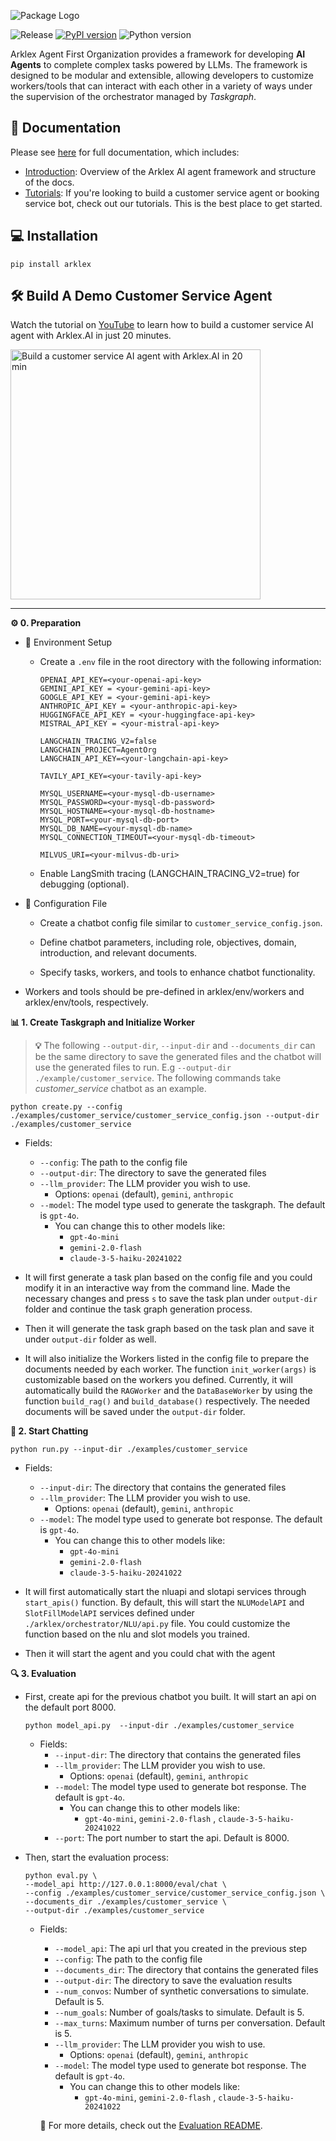 <p align="left">
  <img src="https://raw.githubusercontent.com/arklexai/Agent-First-Organization/main/assets/static/img/arklexai.png" alt="Package Logo" style="vertical-align: middle; margin-right: 10px;">
</p>

![Release](https://img.shields.io/github/release/arklexai/Agent-First-Organization?logo=github)
[![PyPI version](https://img.shields.io/pypi/v/arklex.svg)](https://pypi.org/project/arklex)
![Python version](https://img.shields.io/pypi/pyversions/arklex)

Arklex Agent First Organization provides a framework for developing **AI Agents** to complete complex tasks powered by LLMs. The framework is designed to be modular and extensible, allowing developers to customize workers/tools that can interact with each other in a variety of ways under the supervision of the orchestrator managed by *Taskgraph*.

## 📖 Documentation

Please see [here](https://www.arklex.ai/qa/open-source) for full documentation, which includes:

* [Introduction](https://arklexai.github.io/Agent-First-Organization/docs/intro): Overview of the Arklex AI agent framework and structure of the docs.
* [Tutorials](https://arklexai.github.io/Agent-First-Organization/docs/tutorials/intro): If you're looking to build a customer service agent or booking service bot, check out our tutorials. This is the best place to get started.

## 💻 Installation

```
pip install arklex
```

## 🛠️ Build A Demo Customer Service Agent

Watch the tutorial on [YouTube](https://youtu.be/y1P2Ethvy0I) to learn how to build a customer service AI agent with Arklex.AI in just 20 minutes.

<a href="https://youtu.be/y1P2Ethvy0I" target="_blank">
  <img src="https://raw.githubusercontent.com/arklexai/Agent-First-Organization/main/assets/static/img/youtube_screenshot.png" alt="Build a customer service AI agent with Arklex.AI in 20 min" width="400">
</a>

***

**⚙️ 0. Preparation**

* 📂 Environment Setup

  * Create a `.env` file in the root directory with the following information:

    ```
    OPENAI_API_KEY=<your-openai-api-key>
    GEMINI_API_KEY = <your-gemini-api-key>
    GOOGLE_API_KEY = <your-gemini-api-key>
    ANTHROPIC_API_KEY = <your-anthropic-api-key>
    HUGGINGFACE_API_KEY = <your-huggingface-api-key>
    MISTRAL_API_KEY = <your-mistral-api-key>

    LANGCHAIN_TRACING_V2=false
    LANGCHAIN_PROJECT=AgentOrg
    LANGCHAIN_API_KEY=<your-langchain-api-key>

    TAVILY_API_KEY=<your-tavily-api-key>

    MYSQL_USERNAME=<your-mysql-db-username>
    MYSQL_PASSWORD=<your-mysql-db-password>
    MYSQL_HOSTNAME=<your-mysql-db-hostname>
    MYSQL_PORT=<your-mysql-db-port>
    MYSQL_DB_NAME=<your-mysql-db-name>
    MYSQL_CONNECTION_TIMEOUT=<your-mysql-db-timeout>

    MILVUS_URI=<your-milvus-db-uri>
    ```

  * Enable LangSmith tracing (LANGCHAIN_TRACING_V2=true) for debugging (optional).

* 📄 Configuration File

  * Create a chatbot config file similar to `customer_service_config.json`.

  * Define chatbot parameters, including role, objectives, domain, introduction, and relevant documents.

  * Specify tasks, workers, and tools to enhance chatbot functionality.

* Workers and tools should be pre-defined in arklex/env/workers and arklex/env/tools, respectively.

**📊 1. Create Taskgraph and Initialize Worker**

> **:bulb:** The following `--output-dir`, `--input-dir` and `--documents_dir` can be the same directory to save the generated files and the chatbot will use the generated files to run. E.g `--output-dir ./example/customer_service`. The following commands take *customer_service* chatbot as an example.

```
python create.py --config ./examples/customer_service/customer_service_config.json --output-dir ./examples/customer_service
```

* Fields:
  * `--config`: The path to the config file
  * `--output-dir`: The directory to save the generated files
  * `--llm_provider`: The LLM provider you wish to use.
    * Options: `openai` (default), `gemini`, `anthropic`
  * `--model`: The model type used to generate the taskgraph. The default is `gpt-4o`.
    * You can change this to other models like:
      * `gpt-4o-mini`
      * `gemini-2.0-flash`
      * `claude-3-5-haiku-20241022`

* It will first generate a task plan based on the config file and you could modify it in an interactive way from the command line. Made the necessary changes and press `s` to save the task plan under `output-dir` folder and continue the task graph generation process.
* Then it will generate the task graph based on the task plan and save it under `output-dir` folder as well.
* It will also initialize the Workers listed in the config file to prepare the documents needed by each worker. The function `init_worker(args)` is customizable based on the workers you defined. Currently, it will automatically build the `RAGWorker` and the `DataBaseWorker` by using the function `build_rag()` and `build_database()` respectively. The needed documents will be saved under the `output-dir` folder.

**💬 2. Start Chatting**

```
python run.py --input-dir ./examples/customer_service
```

* Fields:
  * `--input-dir`: The directory that contains the generated files
  * `--llm_provider`: The LLM provider you wish to use.
    * Options: `openai` (default), `gemini`, `anthropic`
  * `--model`: The model type used to generate bot response. The default is `gpt-4o`.
    * You can change this to other models like:
      * `gpt-4o-mini`
      * `gemini-2.0-flash`
      * `claude-3-5-haiku-20241022`
  
* It will first automatically start the nluapi and slotapi services through `start_apis()` function. By default, this will start the `NLUModelAPI` and `SlotFillModelAPI` services defined under `./arklex/orchestrator/NLU/api.py` file. You could customize the function based on the nlu and slot models you trained.
* Then it will start the agent and you could chat with the agent

**🔍 3. Evaluation**

* First, create api for the previous chatbot you built. It will start an api on the default port 8000.

    ```
    python model_api.py  --input-dir ./examples/customer_service
    ```

  * Fields:
    * `--input-dir`: The directory that contains the generated files
    * `--llm_provider`: The LLM provider you wish to use.
      * Options: `openai` (default), `gemini`, `anthropic`
    * `--model`: The model type used to generate bot response. The default is `gpt-4o`.
      * You can change this to other models like:
        * `gpt-4o-mini`,  `gemini-2.0-flash` , `claude-3-5-haiku-20241022`
    * `--port`: The port number to start the api. Default is 8000.

* Then, start the evaluation process:

    ```
    python eval.py \
    --model_api http://127.0.0.1:8000/eval/chat \
    --config ./examples/customer_service/customer_service_config.json \
    --documents_dir ./examples/customer_service \
    --output-dir ./examples/customer_service
    ```

  * Fields:
    * `--model_api`: The api url that you created in the previous step
    * `--config`: The path to the config file
    * `--documents_dir`: The directory that contains the generated files
    * `--output-dir`: The directory to save the evaluation results
    * `--num_convos`: Number of synthetic conversations to simulate. Default is 5.
    * `--num_goals`: Number of goals/tasks to simulate. Default is 5.
    * `--max_turns`: Maximum number of turns per conversation. Default is 5.
    * `--llm_provider`: The LLM provider you wish to use.
      * Options: `openai` (default), `gemini`, `anthropic`
    * `--model`: The model type used to generate bot response. The default is `gpt-4o`.
      * You can change this to other models like:
        * `gpt-4o-mini`,  `gemini-2.0-flash` , `claude-3-5-haiku-20241022`
  
    📄 For more details, check out the [Evaluation README](https://github.com/arklexai/Agent-First-Organization/blob/main/arklex/evaluation/README.md).

